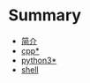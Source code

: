 # Summary

* [简介](README.md)
* [cpp*](programming/cpp.md)
* [python3*](programming/python3.md)
* [shell](programming/shell.md)
